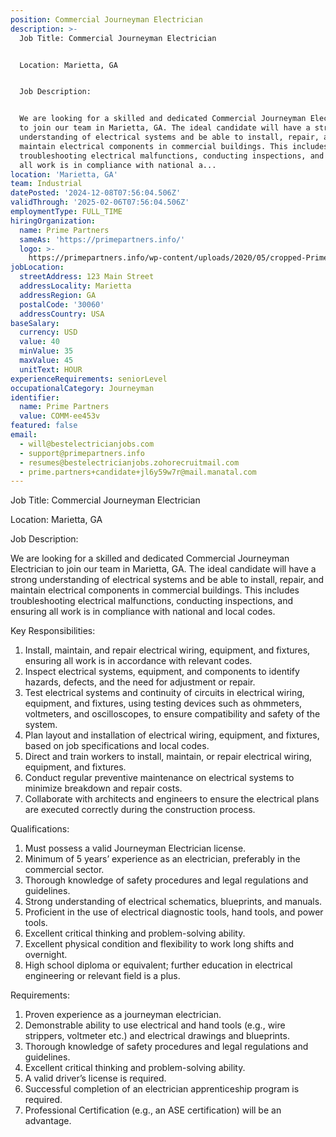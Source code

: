 ```yaml
---
position: Commercial Journeyman Electrician
description: >-
  Job Title: Commercial Journeyman Electrician


  Location: Marietta, GA 


  Job Description:


  We are looking for a skilled and dedicated Commercial Journeyman Electrician
  to join our team in Marietta, GA. The ideal candidate will have a strong
  understanding of electrical systems and be able to install, repair, and
  maintain electrical components in commercial buildings. This includes
  troubleshooting electrical malfunctions, conducting inspections, and ensuring
  all work is in compliance with national a...
location: 'Marietta, GA'
team: Industrial
datePosted: '2024-12-08T07:56:04.506Z'
validThrough: '2025-02-06T07:56:04.506Z'
employmentType: FULL_TIME
hiringOrganization:
  name: Prime Partners
  sameAs: 'https://primepartners.info/'
  logo: >-
    https://primepartners.info/wp-content/uploads/2020/05/cropped-Prime-Partners-Logo-NO-BG-1-1.png
jobLocation:
  streetAddress: 123 Main Street
  addressLocality: Marietta
  addressRegion: GA
  postalCode: '30060'
  addressCountry: USA
baseSalary:
  currency: USD
  value: 40
  minValue: 35
  maxValue: 45
  unitText: HOUR
experienceRequirements: seniorLevel
occupationalCategory: Journeyman
identifier:
  name: Prime Partners
  value: COMM-ee453v
featured: false
email:
  - will@bestelectricianjobs.com
  - support@primepartners.info
  - resumes@bestelectricianjobs.zohorecruitmail.com
  - prime.partners+candidate+jl6y59w7r@mail.manatal.com
---
```




Job Title: Commercial Journeyman Electrician

Location: Marietta, GA 

Job Description:

We are looking for a skilled and dedicated Commercial Journeyman Electrician to join our team in Marietta, GA. The ideal candidate will have a strong understanding of electrical systems and be able to install, repair, and maintain electrical components in commercial buildings. This includes troubleshooting electrical malfunctions, conducting inspections, and ensuring all work is in compliance with national and local codes. 

Key Responsibilities:

1. Install, maintain, and repair electrical wiring, equipment, and fixtures, ensuring all work is in accordance with relevant codes.
2. Inspect electrical systems, equipment, and components to identify hazards, defects, and the need for adjustment or repair.
3. Test electrical systems and continuity of circuits in electrical wiring, equipment, and fixtures, using testing devices such as ohmmeters, voltmeters, and oscilloscopes, to ensure compatibility and safety of the system.
4. Plan layout and installation of electrical wiring, equipment, and fixtures, based on job specifications and local codes.
5. Direct and train workers to install, maintain, or repair electrical wiring, equipment, and fixtures.
6. Conduct regular preventive maintenance on electrical systems to minimize breakdown and repair costs.
7. Collaborate with architects and engineers to ensure the electrical plans are executed correctly during the construction process.

Qualifications:

1. Must possess a valid Journeyman Electrician license.
2. Minimum of 5 years’ experience as an electrician, preferably in the commercial sector.
3. Thorough knowledge of safety procedures and legal regulations and guidelines.
4. Strong understanding of electrical schematics, blueprints, and manuals.
5. Proficient in the use of electrical diagnostic tools, hand tools, and power tools.
6. Excellent critical thinking and problem-solving ability.
7. Excellent physical condition and flexibility to work long shifts and overnight.
8. High school diploma or equivalent; further education in electrical engineering or relevant field is a plus.

Requirements:

1. Proven experience as a journeyman electrician.
2. Demonstrable ability to use electrical and hand tools (e.g., wire strippers, voltmeter etc.) and electrical drawings and blueprints.
3. Thorough knowledge of safety procedures and legal regulations and guidelines.
4. Excellent critical thinking and problem-solving ability.
5. A valid driver’s license is required.
6. Successful completion of an electrician apprenticeship program is required.
7. Professional Certification (e.g., an ASE certification) will be an advantage.